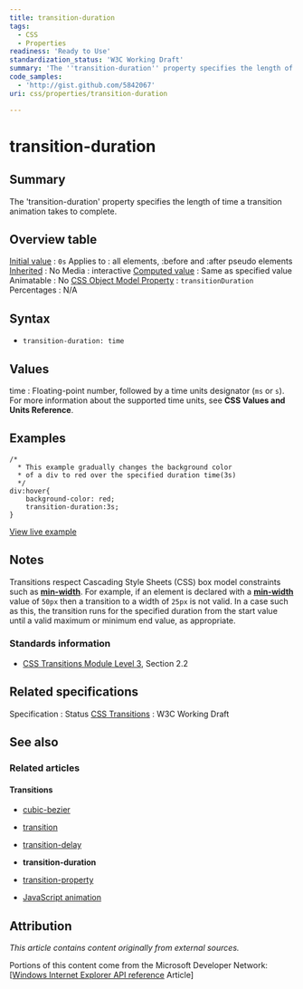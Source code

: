 ```yaml
---
title: transition-duration
tags:
  - CSS
  - Properties
readiness: 'Ready to Use'
standardization_status: 'W3C Working Draft'
summary: 'The ''transition-duration'' property specifies the length of time a transition animation takes to complete.'
code_samples:
  - 'http://gist.github.com/5842067'
uri: css/properties/transition-duration

---
```

# transition-duration

## Summary

The 'transition-duration' property specifies the length of time a transition animation takes to complete.

## Overview table

[Initial value](/css/concepts/initial_value)
:   `0s`
Applies to
:   all elements, :before and :after pseudo elements
[Inherited](/css/concepts/inherited)
:   No
Media
:   interactive
[Computed value](/css/concepts/computed_value)
:   Same as specified value
Animatable
:   No
[CSS Object Model Property](/css/concepts/cssom)
:   `transitionDuration`
Percentages
:   N/A

## Syntax

-   `transition-duration: time`

## Values

time
:   Floating-point number, followed by a time units designator (`ms` or `s`). For more information about the supported time units, see **CSS Values and Units Reference**.

## Examples

``` {.css}
/*
  * This example gradually changes the background color
  * of a div to red over the specified duration time(3s)
  */
div:hover{
    background-color: red;
    transition-duration:3s;
}
```

[View live example](http://code.webplatform.org/gist/5842067)

## Notes

Transitions respect Cascading Style Sheets (CSS) box model constraints such as [**min-width**](/css/properties/min-width). For example, if an element is declared with a [**min-width**](/css/properties/min-width) value of `50px` then a transition to a width of `25px` is not valid. In a case such as this, the transition runs for the specified duration from the start value until a valid maximum or minimum end value, as appropriate.

### Standards information

-   [CSS Transitions Module Level 3](http://www.w3.org/TR/css3-transitions/#transition-duration-property), Section 2.2

## Related specifications

Specification
:   Status
[CSS Transitions](http://www.w3.org/TR/2009/WD-css3-transitions-20091201/)
:   W3C Working Draft

## See also

### Related articles

#### Transitions

-   [cubic-bezier](/css/functions/cubic-bezier)

-   [transition](/css/properties/transition)

-   [transition-delay](/css/properties/transition-delay)

-   **transition-duration**

-   [transition-property](/css/properties/transition-property)

-   [JavaScript animation](/tutorials/animation_in_javascript_2)

## Attribution

*This article contains content originally from external sources.*

Portions of this content come from the Microsoft Developer Network: [[Windows Internet Explorer API reference](http://msdn.microsoft.com/en-us/library/ie/hh828809%28v=vs.85%29.aspx) Article]

